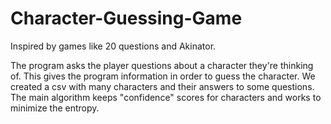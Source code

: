 # Character-Guessing-Game

Inspired by games like 20 questions and Akinator.

The program asks the player questions about a character they're thinking of. This gives the program information in order to guess the character. We created a csv with many characters and their answers to some questions. The main algorithm keeps "confidence" scores for characters and works to minimize the entropy.
